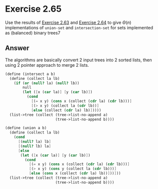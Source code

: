 # Exercise 2.65

Use the results of [Exercise 2.63](./2.63.md) and [Exercise 2.64](./2.64.md) to
give $\Theta(n)$ implementations of `union-set` and `intersection-set` for sets
implemented as (balanced) binary trees7

## Answer

The algorithms are basically convert 2 input trees into 2 sorted lists, then
using 2 pointer approach to merge 2 lists.

```scheme
(define (intersect a b)
  (define (collect la lb)
    (if (or (null? la) (null? lb))
        null
        (let ([x (car la)] [y (car lb)])
          (cond
            [(= x y) (cons x (collect (cdr la) (cdr lb)))]
            [(> x y) (collect la (cdr lb))]
            [else (collect (cdr la) lb)]))))
  (list->tree (collect (tree->list-no-append a)
                       (tree->list-no-append b))))

(define (union a b)
  (define (collect la lb)
    (cond
      [(null? la) lb]
      [(null? lb) la]
      [else
       (let ([x (car la)] [y (car lb)])
         (cond
           [(= x y) (cons x (collect (cdr la) (cdr lb)))]
           [(> x y) (cons y (collect la (cdr lb)))]
           [else (cons x (collect (cdr la) lb))]))]))
  (list->tree (collect (tree->list-no-append a)
                       (tree->list-no-append b))))
```

